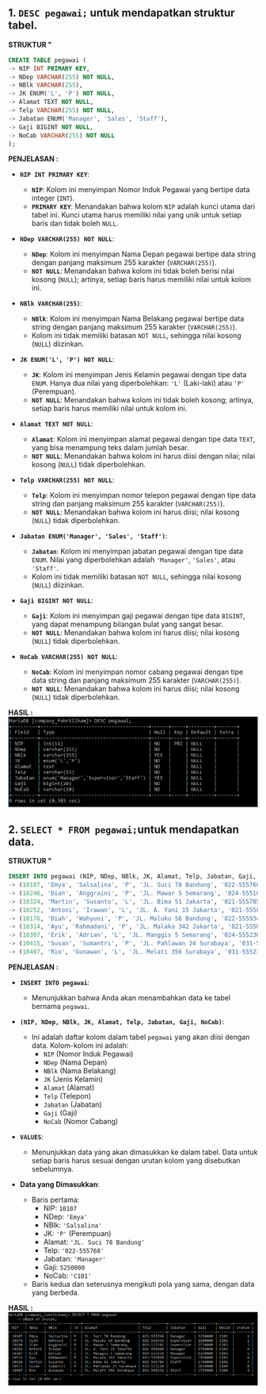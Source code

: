 ## 1. `DESC pegawai;` untuk mendapatkan struktur tabel.
**STRUKTUR "**
```SQL
CREATE TABLE pegawai (
-> NIP INT PRIMARY KEY,
-> NDep VARCHAR(255) NOT NULL,
-> NBlk VARCHAR(255),
-> JK ENUM('L', 'P') NOT NULL,
-> Alamat TEXT NOT NULL,
-> Telp VARCHAR(255) NOT NULL,
-> Jabatan ENUM('Manager', 'Sales', 'Staff'),
-> Gaji BIGINT NOT NULL,
-> NoCab VARCHAR(255) NOT NULL
);
```

**PENJELASAN :**
- **`NIP INT PRIMARY KEY`**:
    - **`NIP`**: Kolom ini menyimpan Nomor Induk Pegawai yang bertipe data integer (`INT`).
    - **`PRIMARY KEY`**: Menandakan bahwa kolom `NIP` adalah kunci utama dari tabel ini. Kunci utama harus memiliki nilai yang unik untuk setiap baris dan tidak boleh `NULL`.
    
- **`NDep VARCHAR(255) NOT NULL`**:
    - **`NDep`**: Kolom ini menyimpan Nama Depan pegawai bertipe data string dengan panjang maksimum 255 karakter (`VARCHAR(255)`).
    - **`NOT NULL`**: Menandakan bahwa kolom ini tidak boleh berisi nilai kosong (`NULL`); artinya, setiap baris harus memiliki nilai untuk kolom ini.
    
- **`NBlk VARCHAR(255)`**:
    - **`NBlk`**: Kolom ini menyimpan Nama Belakang pegawai bertipe data string dengan panjang maksimum 255 karakter (`VARCHAR(255)`).
    - Kolom ini tidak memiliki batasan `NOT NULL`, sehingga nilai kosong (`NULL`) diizinkan.
    
- **`JK ENUM('L', 'P') NOT NULL`**:
    - **`JK`**: Kolom ini menyimpan Jenis Kelamin pegawai dengan tipe data `ENUM`. Hanya dua nilai yang diperbolehkan: `'L'` (Laki-laki) atau `'P'` (Perempuan).
    - **`NOT NULL`**: Menandakan bahwa kolom ini tidak boleh kosong; artinya, setiap baris harus memiliki nilai untuk kolom ini.

- **`Alamat TEXT NOT NULL`**:
    - **`Alamat`**: Kolom ini menyimpan alamat pegawai dengan tipe data `TEXT`, yang bisa menampung teks dalam jumlah besar.
    - **`NOT NULL`**: Menandakan bahwa kolom ini harus diisi dengan nilai; nilai kosong (`NULL`) tidak diperbolehkan.

- **`Telp VARCHAR(255) NOT NULL`**:
    - **`Telp`**: Kolom ini menyimpan nomor telepon pegawai dengan tipe data string dan panjang maksimum 255 karakter (`VARCHAR(255)`).
    - **`NOT NULL`**: Menandakan bahwa kolom ini harus diisi; nilai kosong (`NULL`) tidak diperbolehkan.
    
- **`Jabatan ENUM('Manager', 'Sales', 'Staff')`**:
    - **`Jabatan`**: Kolom ini menyimpan jabatan pegawai dengan tipe data `ENUM`. Nilai yang diperbolehkan adalah `'Manager'`, `'Sales'`, atau `'Staff'`.
    - Kolom ini tidak memiliki batasan `NOT NULL`, sehingga nilai kosong (`NULL`) diizinkan.
    
- **`Gaji BIGINT NOT NULL`**:
    - **`Gaji`**: Kolom ini menyimpan gaji pegawai dengan tipe data `BIGINT`, yang dapat menampung bilangan bulat yang sangat besar.
    - **`NOT NULL`**: Menandakan bahwa kolom ini harus diisi; nilai kosong (`NULL`) tidak diperbolehkan.
    
- **`NoCab VARCHAR(255) NOT NULL`**:
    - **`NoCab`**: Kolom ini menyimpan nomor cabang pegawai dengan tipe data string dan panjang maksimum 255 karakter (`VARCHAR(255)`).
    - **`NOT NULL`**: Menandakan bahwa kolom ini harus diisi; nilai kosong (`NULL`) tidak diperbolehkan.

**HASIL :**
![](asset/Capture1.PNG)
## 2. `SELECT * FROM pegawai;`untuk mendapatkan data.
**STRUKTUR "**
```SQL
INSERT INTO pegawai (NIP, NDep, NBlk, JK, Alamat, Telp, Jabatan, Gaji, NoCab) VALUES 
-> (10107, 'Emya', 'Salsalina', 'P', 'JL. Suci 78 Bandung', '022-555768', 'Manager', 5250000, 'C101'), 
-> (10246, 'Dian', 'Anggraini', 'P', 'JL. Mawar 5 Semarang', '024-555102', 'Sales', 2750000, 'C103'), 
-> (10324, 'Martin', 'Susanto', 'L', 'JL. Bima 51 Jakarta', '021-555785', 'Staff', 1750000, 'C102'), 
-> (10252, 'Antoni', 'Irawan', 'L', 'JL. A. Yani 15 Jakarta', '021-555888', 'Manager', 5750000, 'C102'), 
-> (10176, 'Diah', 'Wahyuni', 'P', 'JL. Maluku 56 Bandung', '022-555934', 'Sales', 2500000, 'C101'), 
-> (10314, 'Ayu', 'Rahmadani', 'P', 'JL. Malaka 342 Jakarta', '021-555098', 'Sales', 1950000, 'C102'), 
-> (10307, 'Erik', 'Adrian', 'L', 'JL. Manggis 5 Semarang', '024-555236', 'Manager', 6250000, 'C103'), 
-> (10415, 'Susan', 'Sumantri', 'P', 'JL. Pahlawan 24 Surabaya', '031-555120', '', 2650000, 'C104'), 
-> (10407, 'Rio', 'Gunawan', 'L', 'JL. Melati 356 Surabaya', '031-555231', 'Staff', 1725000, 'C104');
```

**PENJELASAN :**
- **`INSERT INTO pegawai`**:
    - Menunjukkan bahwa Anda akan menambahkan data ke tabel bernama `pegawai`.
    
- **`(NIP, NDep, NBlk, JK, Alamat, Telp, Jabatan, Gaji, NoCab)`**:
    - Ini adalah daftar kolom dalam tabel `pegawai` yang akan diisi dengan data. Kolom-kolom ini adalah:
        - `NIP` (Nomor Induk Pegawai)
        - `NDep` (Nama Depan)
        - `NBlk` (Nama Belakang)
        - `JK` (Jenis Kelamin)
        - `Alamat` (Alamat)
        - `Telp` (Telepon)
        - `Jabatan` (Jabatan)
        - `Gaji` (Gaji)
        - `NoCab` (Nomor Cabang)
        
- **`VALUES`**:
    - Menunjukkan data yang akan dimasukkan ke dalam tabel. Data untuk setiap baris harus sesuai dengan urutan kolom yang disebutkan sebelumnya.
    
- **Data yang Dimasukkan**:
    - Baris pertama:
        - NIP: `10107`
        - NDep: `'Emya'`
        - NBlk: `'Salsalina'`
        - JK: `'P'` (Perempuan)
        - Alamat: `'JL. Suci 78 Bandung'`
        - Telp: `'022-555768'`
        - Jabatan: `'Manager'`
        - Gaji: `5250000`
        - NoCab: `'C101'`
    - Baris kedua dan seterusnya mengikuti pola yang sama, dengan data yang berbeda.

**HASIL :**
![](asset/Capture2.PNG)